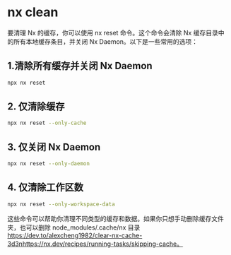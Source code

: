 # nx clean

要清理 Nx 的缓存，你可以使用 nx reset 命令。这个命令会清除 Nx 缓存目录中的所有本地缓存条目，并关闭 Nx Daemon。以下是一些常用的选项：

## 1.清除所有缓存并关闭 Nx Daemon

```sh
npx nx reset
```

## 2. 仅清除缓存

```sh
npx nx reset --only-cache
```

## 3. 仅关闭 Nx Daemon

```sh
npx nx reset --only-daemon
```

## 4. 仅清除工作区数

```sh
npx nx reset --only-workspace-data
```

这些命令可以帮助你清理不同类型的缓存和数据。如果你只想手动删除缓存文件夹，也可以删除 node_modules/.cache/nx 目录<https://dev.to/alexcheng1982/clear-nx-cache-3d3nhttps://nx.dev/recipes/running-tasks/skipping-cache。>
